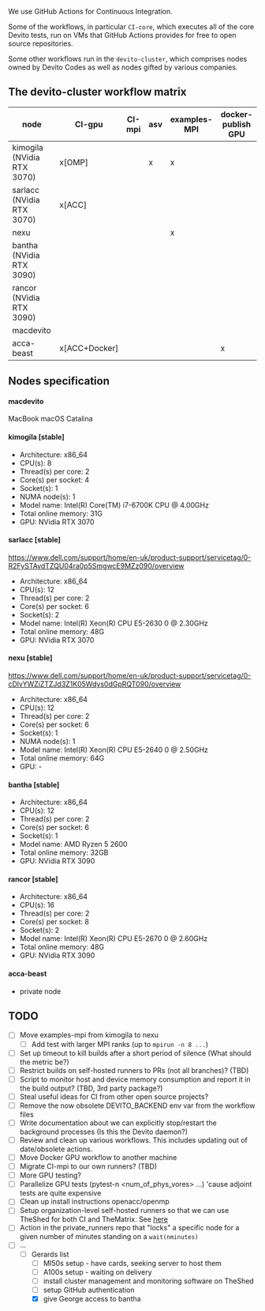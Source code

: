 We use GitHub Actions for Continuous Integration.

Some of the workflows, in particular `CI-core`, which executes all of the core Devito tests, run on VMs that GitHub Actions provides for free to open source repositories.

Some other workflows run in the `devito-cluster`, which comprises nodes owned by Devito Codes as well as nodes gifted by various companies.

## The devito-cluster workflow matrix

node                           |     CI-gpu     |  CI-mpi  | asv  | examples-MPI | docker-publish GPU  |
------------------------------ | -------------- | -------- | ---- | ------------ | ------------------- |
kimogila   (NVidia RTX 3070)   |     x[OMP]     |          |  x   |      x       |                     |
sarlacc    (NVidia RTX 3070)   |     x[ACC]     |          |      |              |                     |
nexu                           |                |          |      |      x       |                     |
bantha     (NVidia RTX 3090)   |                |          |      |              |                     |
rancor     (NVidia RTX 3090)   |                |          |      |              |                     |
macdevito                      |                |          |      |              |                     |
acca-beast                     |  x[ACC+Docker] |          |      |              |          x          |

## Nodes specification

#### macdevito
MacBook
macOS Catalina

#### kimogila [stable]

* Architecture:                    x86_64
* CPU(s):                          8
* Thread(s) per core:              2
* Core(s) per socket:              4
* Socket(s):                       1
* NUMA node(s):                    1
* Model name:                      Intel(R) Core(TM) i7-6700K CPU @ 4.00GHz
* Total online memory:             31G
* GPU:                             NVidia RTX 3070

#### sarlacc [stable]
https://www.dell.com/support/home/en-uk/product-support/servicetag/0-R2FySTAydTZQU04ra0p5SmgwcE9MZz090/overview

* Architecture:                    x86_64
* CPU(s):                          12
* Thread(s) per core:              2
* Core(s) per socket:              6
* Socket(s):                       2
* Model name:                      Intel(R) Xeon(R) CPU E5-2630 0 @ 2.30GHz
* Total online memory:             48G
* GPU:                             NVidia RTX 3070

#### nexu [stable]
https://www.dell.com/support/home/en-uk/product-support/servicetag/0-cDlvYWZiZTZJd3Z1K05Wdys0dGpRQT090/overview

* Architecture:                    x86_64
* CPU(s):                          12
* Thread(s) per core:              2
* Core(s) per socket:              6
* Socket(s):                       1
* NUMA node(s):                    1
* Model name:                      Intel(R) Xeon(R) CPU E5-2640 0 @ 2.50GHz
* Total online memory:             64G
* GPU: -

#### bantha [stable]

* Architecture:                    x86_64
* CPU(s):                          12
* Thread(s) per core:              2
* Core(s) per socket:              6
* Socket(s):                       1
* Model name:                      AMD Ryzen 5 2600
* Total online memory:             32GB
* GPU:                             NVidia RTX 3090

#### rancor [stable]

* Architecture:                    x86_64
* CPU(s):                          16
* Thread(s) per core:              2
* Core(s) per socket:              8
* Socket(s):                       2
* Model name:                      Intel(R) Xeon(R) CPU E5-2670 0 @ 2.60GHz
* Total online memory:             48G
* GPU:                             NVidia RTX 3090

#### acca-beast

* private node


## TODO

* [ ] Move examples-mpi from kimogila to nexu
  * [ ] Add test with larger MPI ranks (up to `mpirun -n 8 ...`)
* [ ] Set up timeout to kill builds after a short period of silence (What should the metric be?)
* [ ] Restrict builds on self-hosted runners to PRs (not all branches)? (TBD)
* [ ] Script to monitor host and device memory consumption and report it in the build output? (TBD, 3rd party package?)
* [ ] Steal useful ideas for CI from other open source projects?
* [ ] Remove the now obsolete DEVITO_BACKEND env var from the workflow files
* [ ] Write documentation about we can explicitly stop/restart the background processes (Is this the Devito daemon?)
* [ ] Review and clean up various workflows. This includes updating out of date/obsolete actions.
* [ ] Move Docker GPU workflow to another machine
* [ ] Migrate CI-mpi to our own runners? (TBD)
* [ ] More GPU testing?
* [ ] Parallelize GPU tests (pytest-n <num_of_phys_vores> ...) 'cause adjoint tests are quite expensive
* [ ] Clean up install instructions openacc/openmp
* [ ] Setup organization-level self-hosted runners so that we can use TheShed for both CI and TheMatrix. See [here](https://github.blog/changelog/2020-04-22-github-actions-organization-level-self-hosted-runners/)
* [ ] Action in the private_runners repo that "locks" a specific node for a given number of minutes standing on a `wait(nminutes)`
* [ ] ...
  * [ ] Gerards list
    * [ ] MI50s setup - have cards, seeking server to host them
    * [ ] A100s setup - waiting on delivery
    * [ ] install cluster management and monitoring software on TheShed
    * [ ] setup GitHub authentication
    * [x] give George access to bantha 

